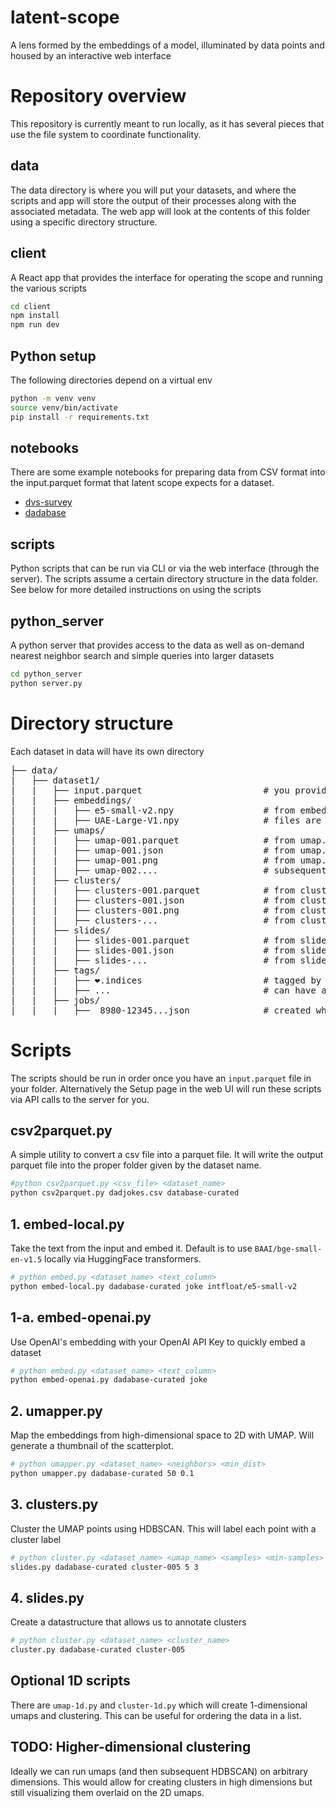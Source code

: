 # latent-scope
A lens formed by the embeddings of a model, illuminated by data points and housed by an interactive web interface 


# Repository overview
This repository is currently meant to run locally, as it has several pieces that use the file system to coordinate functionality.

## data
The data directory is where you will put your datasets, and where the scripts and app will store the output of their processes along with the associated metadata. The web app will look at the contents of this folder using a specific directory structure.

## client
A React app that provides the interface for operating the scope and running the various scripts 
```bash
cd client
npm install
npm run dev
```

## Python setup
The following directories depend on a virtual env

```bash
python -m venv venv
source venv/bin/activate
pip install -r requirements.txt
```

## notebooks
There are some example notebooks for preparing data from CSV format into the input.parquet format that latent scope expects for a dataset. 
* [dvs-survey](notebooks/dvs-survey.ipynb)
* [dadabase](notebooks/dadabase.ipynb)

## scripts
Python scripts that can be run via CLI or via the web interface (through the server). The scripts assume a certain directory structure in the data folder.  
See below for more detailed instructions on using the scripts


## python_server
A python server that provides access to the data as well as on-demand nearest neighbor search and simple queries into larger datasets
```bash
cd python_server
python server.py
```

# Directory structure

Each dataset in data will have its own directory
<pre>
├── data/
|   ├── dataset1/
|   |   ├── input.parquet                       # you provide this file
|   |   ├── embeddings/
|   |   |   ├── e5-small-v2.npy                 # from embed-*.py, embedding vectors
|   |   |   ├── UAE-Large-V1.npy                # files are named after the model
|   |   ├── umaps/
|   |   |   ├── umap-001.parquet                # from umap.py, x,y coordinates
|   |   |   ├── umap-001.json                   # from umap.py, params used
|   |   |   ├── umap-001.png                    # from umap.py, thumbnail of plot
|   |   |   ├── umap-002....                    # subsequent runs increment
|   |   ├── clusters/
|   |   |   ├── clusters-001.parquet            # from clusters.py, cluster labels
|   |   |   ├── clusters-001.json               # from clusters.py, params used
|   |   |   ├── clusters-001.png                # from clusters.py, thumbnail of plot
|   |   |   ├── clusters-...                    # from clusters.py, thumbnail of plot
|   |   ├── slides/
|   |   |   ├── slides-001.parquet              # from slides.py, cluster labels
|   |   |   ├── slides-001.json                 # from slides.py, cluster labels
|   |   |   ├── slides-...                      # from slides.py, thumbnail of plot
|   |   ├── tags/
|   |   |   ├── ❤️.indices                       # tagged by UI, powered by server.py
|   |   |   ├── ...                             # can have arbitrary named tags
|   |   ├── jobs/
|   |   |   ├──  8980️-12345...json              # created when job is run via web UI
</pre>

# Scripts
The scripts should be run in order once you have an `input.parquet` file in your folder. Alternatively the Setup page in the web UI will run these scripts via API calls to the server for you.

## csv2parquet.py
A simple utility to convert a csv file into a parquet file. It will write the output parquet file into the proper folder given by the dataset name.

```bash
#python csv2parquet.py <csv_file> <dataset_name>
python csv2parquet.py dadjokes.csv database-curated
```

## 1. embed-local.py 
Take the text from the input and embed it. Default is to use `BAAI/bge-small-en-v1.5` locally via HuggingFace transformers.

```bash
# python embed.py <dataset_name> <text_column>
python embed-local.py dadabase-curated joke intfloat/e5-small-v2
```

## 1-a. embed-openai.py
Use OpenAI's embedding with your OpenAI API Key to quickly embed a dataset

```bash
# python embed.py <dataset_name> <text_column>
python embed-openai.py dadabase-curated joke
```


## 2. umapper.py
Map the embeddings from high-dimensional space to 2D with UMAP. Will generate a thumbnail of the scatterplot.
```bash
# python umapper.py <dataset_name> <neighbors> <min_dist>
python umapper.py dadabase-curated 50 0.1
```


## 3. clusters.py
Cluster the UMAP points using HDBSCAN. This will label each point with a cluster label
```bash
# python cluster.py <dataset_name> <umap_name> <samples> <min-samples>
slides.py dadabase-curated cluster-005 5 3
```

## 4. slides.py
Create a datastructure that allows us to annotate clusters
```bash
# python cluster.py <dataset_name> <cluster_name>
cluster.py dadabase-curated cluster-005
```


## Optional 1D scripts
There are `umap-1d.py` and `cluster-1d.py` which will create 1-dimensional umaps and clustering. This can be useful for ordering the data in a list.

## TODO: Higher-dimensional clustering
Ideally we can run umaps (and then subsequent HDBSCAN) on arbitrary dimensions. This would allow for creating clusters in high dimensions but still visualizing them overlaid on the 2D umaps.